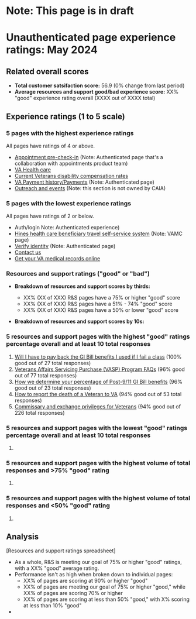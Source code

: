 # Note: This page is in draft
# Unauthenticated page experience ratings: May 2024

## Related overall scores
- **Total customer satsifaction score:** 56.9 (0% change from last period)
- **Average resources and support good/bad experience score:** XX% "good" experience rating overall (XXXX out of XXXX total)

## Experience ratings (1 to 5 scale)

### 5 pages with the highest experience ratings 
All pages have ratings of 4 or above.
- [Appointment pre-check-in](https://www.va.gov/health-care/appointment-pre-check-in/error?error=no-token) (Note: Authenticated page that's a collaboration with appointments product team)
- [VA Health care](https://www.va.gov/health-care/)
- [Current Veterans disability compensation rates](https://www.va.gov/disability/compensation-rates/veteran-rates/)
- [VA Payment history/Payments](https://www.va.gov/va-payment-history/payments/) (Note: Authenticated page)
- [Outreach and events](https://www.va.gov/outreach-and-events/events/) (Note: this section is not owned by CAIA)
  
### 5 pages with the lowest experience ratings
All pages have ratings of 2 or below.
- Auth/login Note: Authenticated experience)
- [Hines health care beneficiary travel self-service system](https://www.va.gov/hines-health-care/programs/beneficiary-travel-self-service-system-btsss/) (Note: VAMC page)
- [Verify identity](https://www.va.gov/verify/) (Note: Authenticated page)
- [Contact us](https://www.va.gov/contact-us/)
- [Get your VA medical records online](https://www.va.gov/health-care/get-medical-records/) 
  
### Resources and support ratings ("good" or "bad")

- **Breakdown of resources and support scores by thirds:**
  - XX% (XX of XXX) R&S pages have a 75% or higher "good" score
  - XX% (XX of XXX) R&S pages have a 51% - 74% "good" score
  - XX% (XX of XXX) R&S pages have a 50% or lower "good" score
    
- **Breakdown of resources and support scores by 10s:**

### 5 resources and support pages with the highest "good" ratings percentage overall and at least 10 total responses

1. [Will I have to pay back the GI Bill benefits I used if I fail a class](www.va.gov/resources/will-i-have-to-pay-back-the-gi-bill-benefits-i-used-if-i-fail-a-class/) (100% good out of 27 total responses)
2. [Veterans Affairs Servicing Purchase (VASP) Program FAQs](www.va.gov/resources/veterans-affairs-servicing-purchase-vasp-program-faqs/) (96% good out of 77 total responses)
3. [How we determine your percentage of Post-9/11 GI Bill benefits](www.va.gov/resources/how-we-determine-your-percentage-of-post-911-gi-bill-benefits/) (96% good out of 23 total responses)
4. [How to report the death of a Veteran to VA](www.va.gov/resources/how-to-report-the-death-of-a-veteran-to-va/) (94% good out of 53 total responses)
5. [Commissary and exchange privileges for Veterans](www.va.gov/resources/commissary-and-exchange-privileges-for-veterans/) (94% good out of 226 total responses)
   
### 5 resources and support pages with the lowest "good" ratings percentage overall and at least 10 total responses

1. 

### 5 resources and support pages with the highest volume of total responses and >75% "good" rating

1.    
### 5 resources and support pages with the highest volume of total responses and <50% "good" rating

1. 

## Analysis
[Resources and support ratings spreadsheet]
- As a whole, R&S is meeting our goal of 75% or higher "good" ratings, with a XX% "good" average rating.
- Performance isn't as high when broken down to individual pages:
  - XX% of pages are scoring at 90% or higher "good"
  - XX% of pages are meeting our goal of 75% or higher "good," while XX% of pages are scoring 70% or higher
  - XX% of pages are scoring at less than 50% "good," with X% scoring at less than 10% "good" 
- 
